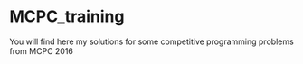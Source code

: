# MCPC_training
You will find here my solutions for some competitive programming problems from MCPC 2016
